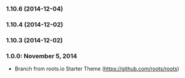 <a name="1.10.6"></a>
### 1.10.6 (2014-12-04)


<a name="1.10.4"></a>
### 1.10.4 (2014-12-02)


<a name="1.10.3"></a>
### 1.10.3 (2014-12-02)




<a name="1.0.0"></a>
### 1.0.0: November 5, 2014
* Branch from roots.io Starter Theme (https://github.com/roots/roots) 